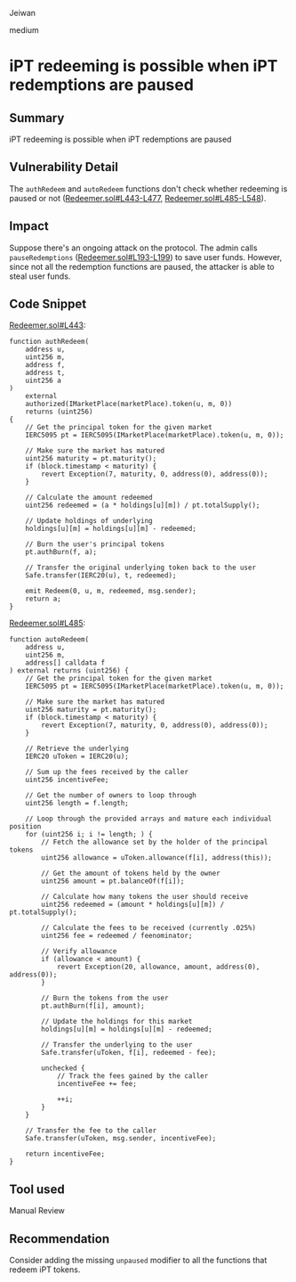 Jeiwan

medium

# iPT redeeming is possible when iPT redemptions are paused

## Summary
iPT redeeming is possible when iPT redemptions are paused
## Vulnerability Detail
The `authRedeem` and `autoRedeem` functions don't check whether redeeming is paused or not ([Redeemer.sol#L443-L477](https://github.com/sherlock-audit/2022-10-illuminate/blob/main/src/Redeemer.sol#L443-L477), [Redeemer.sol#L485-L548](https://github.com/sherlock-audit/2022-10-illuminate/blob/main/src/Redeemer.sol#L485-L548)).
## Impact
Suppose there's an ongoing attack on the protocol. The admin calls `pauseRedemptions` ([Redeemer.sol#L193-L199](https://github.com/sherlock-audit/2022-10-illuminate/blob/main/src/Redeemer.sol#L193-L199)) to save user funds. However, since not all the redemption functions are paused, the attacker is able to steal user funds.
## Code Snippet
[Redeemer.sol#L443](https://github.com/sherlock-audit/2022-10-illuminate/blob/main/src/Redeemer.sol#L443):
```solidity
function authRedeem(
    address u,
    uint256 m,
    address f,
    address t,
    uint256 a
)
    external
    authorized(IMarketPlace(marketPlace).token(u, m, 0))
    returns (uint256)
{
    // Get the principal token for the given market
    IERC5095 pt = IERC5095(IMarketPlace(marketPlace).token(u, m, 0));

    // Make sure the market has matured
    uint256 maturity = pt.maturity();
    if (block.timestamp < maturity) {
        revert Exception(7, maturity, 0, address(0), address(0));
    }

    // Calculate the amount redeemed
    uint256 redeemed = (a * holdings[u][m]) / pt.totalSupply();

    // Update holdings of underlying
    holdings[u][m] = holdings[u][m] - redeemed;

    // Burn the user's principal tokens
    pt.authBurn(f, a);

    // Transfer the original underlying token back to the user
    Safe.transfer(IERC20(u), t, redeemed);

    emit Redeem(0, u, m, redeemed, msg.sender);
    return a;
}
```

[Redeemer.sol#L485](https://github.com/sherlock-audit/2022-10-illuminate/blob/main/src/Redeemer.sol#L485):
```solidity
function autoRedeem(
    address u,
    uint256 m,
    address[] calldata f
) external returns (uint256) {
    // Get the principal token for the given market
    IERC5095 pt = IERC5095(IMarketPlace(marketPlace).token(u, m, 0));

    // Make sure the market has matured
    uint256 maturity = pt.maturity();
    if (block.timestamp < maturity) {
        revert Exception(7, maturity, 0, address(0), address(0));
    }

    // Retrieve the underlying
    IERC20 uToken = IERC20(u);

    // Sum up the fees received by the caller
    uint256 incentiveFee;

    // Get the number of owners to loop through
    uint256 length = f.length;

    // Loop through the provided arrays and mature each individual position
    for (uint256 i; i != length; ) {
        // Fetch the allowance set by the holder of the principal tokens
        uint256 allowance = uToken.allowance(f[i], address(this));

        // Get the amount of tokens held by the owner
        uint256 amount = pt.balanceOf(f[i]);

        // Calculate how many tokens the user should receive
        uint256 redeemed = (amount * holdings[u][m]) / pt.totalSupply();

        // Calculate the fees to be received (currently .025%)
        uint256 fee = redeemed / feenominator;

        // Verify allowance
        if (allowance < amount) {
            revert Exception(20, allowance, amount, address(0), address(0));
        }

        // Burn the tokens from the user
        pt.authBurn(f[i], amount);

        // Update the holdings for this market
        holdings[u][m] = holdings[u][m] - redeemed;

        // Transfer the underlying to the user
        Safe.transfer(uToken, f[i], redeemed - fee);

        unchecked {
            // Track the fees gained by the caller
            incentiveFee += fee;

            ++i;
        }
    }

    // Transfer the fee to the caller
    Safe.transfer(uToken, msg.sender, incentiveFee);

    return incentiveFee;
}
```
## Tool used
Manual Review

## Recommendation
Consider adding the missing `unpaused` modifier to all the functions that redeem iPT tokens.